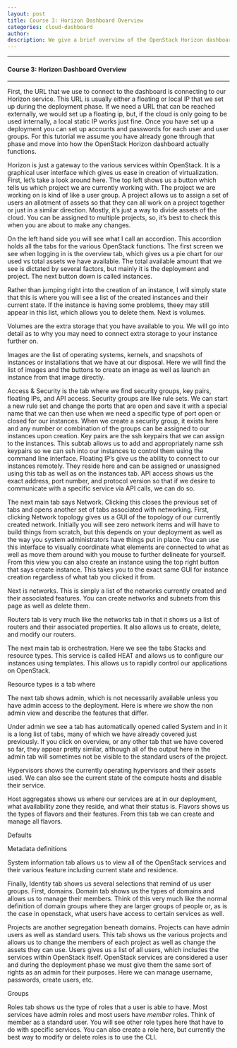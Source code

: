 ```yaml
---
layout: post
title: Course 3: Horizon Dashboard Overview
categories: cloud-dashboard
author: 
description: We give a brief overview of the OpenStack Horizon dashboard.
---
```


  

* * *

#### Course 3: Horizon Dashboard Overview #

* * *

First, the URL that we use to connect to the dashboard is connecting to our Horizon service. This URL is usually either a floating or local IP that we set up during the deployment phase. If we need a URL that can be reached externally, we would set up a floating ip, but, if the cloud is only going to be used internally, a local static IP works just fine. Once you have set up a deployment you can set up accounts and passwords for each user and user groups. For this tutorial we assume you have already gone through that phase and move into how the OpenStack Horizon dashboard actually functions.

Horizon is just a gateway to the various services within OpenStack. It is a graphical user interface which gives us ease in creation of virtualization. First, let’s take a look around here. The top left shows us a button which tells us which project we are currently working with. The project we are working on is kind of like a user group. A project allows us to assign a set of users an allotment of assets so that they can all work on a project together or just in a similar direction. Mostly, it’s just a way to divide assets of the cloud. You can be assigned to multiple projects, so, it’s best to check this when you are about to make any changes. 

On the left hand side you will see what I call an accordion. This accordion holds all the tabs for the various OpenStack functions. The first screen we see when logging in is the overview tab, which gives us a pie chart for our used vs total assets we have available. The total available amount that we see is dictated by several factors, but mainly it is the deployment and project. The next button down is called instances.

Rather than jumping right into the creation of an instance, I will simply state that this is where you will see a list of the created instances and their current state. If the instance is having some problems, theey may still appear in this list, which allows you to delete them. Next is volumes.

Volumes are the extra storage that you have available to you. We will go into detail as to why you may need to connect extra storage to your instance further on.

Images are the list of operating systems, kernels, and snapshots of instances or installations that we have at our disposal. Here we will find the list of images and the buttons to create an image as well as launch an instance from that image directly.

Access & Security is the tab where we find security groups, key pairs, floating IPs, and API access. Security groups are like rule sets. We can start a new rule set and change the ports that are open and save it with a special name that we can then use when we need a specific type of port open or closed for our instances. When we create a security group, it exists here and any number or combination of the groups can be assigned to our instances upon creation. Key pairs are the ssh keypairs that we can assign to the instances. This subtab allows us to add and appropriately name ssh keypairs so we can ssh into our instances to control them using the command line interface. Floating IP’s give us the ability to connect to our instances remotely. They reside here and can be assigned or unassigned using this tab as well as on the instances tab. API access shows us the exact address, port number, and protocol version so that if we desire to communicate with a specific service via API calls, we can do so.

The next main tab says Network. Clicking this closes the previous set of tabs and opens another set of tabs associated with networking. First, clicking Network topology gives us a GUI of the topology of our currently created network. Initially you will see zero network items and will have to build things from scratch, but this depends on your deployment as well as the way you system administrators have things put in place. You can use this interface to visually coordinate what elements are connected to what as well as move them around with you mouse to further delineate for yourself. From this view you can also create an instance using the top right button that says create instance. This takes you to the exact same GUI for instance creation regardless of what tab you clicked it from.

Next is networks. This is simply a list of the networks currently created and their associated features. You can create networks and subnets from this page as well as delete them.

Routers tab is very much like the networks tab in that it shows us a list of routers and their associated properties. It also allows us to create, delete, and modify our routers.

The next main tab is orchestration. Here we see the tabs Stacks and resource types. This service is called HEAT and allows us to configure our instances using templates. This allows us to rapidly control our applications on OpenStack.

Resource types is a tab where 

The next tab shows admin, which is not necessarily available unless you have admin access to the deployment. Here is where we show the non admin view and describe the features that differ.

Under admin we see a tab has automatically opened called System and in it is a long list of tabs, many of which we have already covered just previously. If you click on overview, or any other tab that we have covered so far, they appear pretty similar, although all of the output here in the admin tab will sometimes not be visible to the standard users of the project. 

Hypervisors shows the currently operating hypervisors and their assets used. We can also see the current state of the compute hosts and disable their service.

Host aggregates shows us where our services are at in our deployment, what availability zone they reside, and what their status is.
Flavors shows us the types of flavors and their features. From this tab we can create and manage all flavors.

Defaults

Metadata definitions

System information tab allows us to view all of the OpenStack services and their various feature including current state and residence.

Finally, Identity tab shows us several selections that remind of us user groups. First, domains. Domain tab shows us the types of domains and allows us to manage their members. Think of this very much like the normal definition of domain groups where they are larger groups of people or, as is the case in openstack, what users have access to certain services as well. 

Projects are another segregation beneath domains. Projects can have admin users as well as standard users. This tab shows us the various projects and allows us to change the members of each project as well as change the assets they can use.
Users gives us a list of all users, which includes the services within OpenStack itself. OpenStack services are considered a user and during the deployment phase we must give them the same sort of rights as an admin for their purposes. Here we can manage username, passwords, create users, etc.

Groups

Roles tab shows us the type of roles that a user is able to have. Most services have admin roles and most users have _member_ roles. Think of member as a standard user. You will see other role types here that have to do with specific services. You can also create a role here, but currently the best way to modify or delete roles is to use the CLI.
